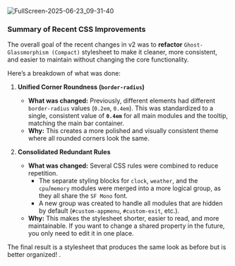 ![FullScreen-2025-06-23_09-31-40](https://github.com/user-attachments/assets/1a91025c-fb85-4908-8b5b-d022e0762515)

### Summary of Recent CSS Improvements

The overall goal of the recent changes in v2 was to **refactor** `Ghost-Glassmorphism (Compact)` stylesheet to make it cleaner, more consistent, and easier to maintain without changing the core functionality.

Here’s a breakdown of what was done:

1.  **Unified Corner Roundness (`border-radius`)**
    *   **What was changed:** Previously, different elements had different `border-radius` values (`0.2em`, `0.4em`). This was standardized to a single, consistent value of **`0.4em`** for all main modules and the tooltip, matching the main bar container.
    *   **Why:** This creates a more polished and visually consistent theme where all rounded corners look the same.

2.  **Consolidated Redundant Rules**
    *   **What was changed:** Several CSS rules were combined to reduce repetition.
        *   The separate styling blocks for `clock`, `weather`, and the `cpu`/`memory` modules were merged into a more logical group, as they all share the `SF Mono` font.
        *   A new group was created to handle all modules that are hidden by default (`#custom-appmenu`, `#custom-exit`, etc.).
    *   **Why:** This makes the stylesheet shorter, easier to read, and more maintainable. If you want to change a shared property in the future, you only need to edit it in one place.

The final result is a stylesheet that produces the same look as before but is better organized!
.
